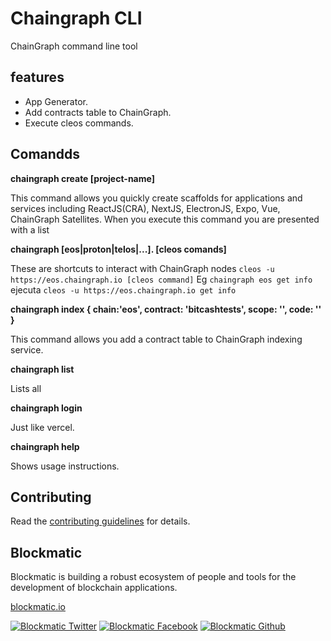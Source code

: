 # Chaingraph CLI

ChainGraph command line tool

## features

- App Generator.
- Add contracts table to ChainGraph.
- Execute cleos commands.

## Comandds 

__chaingraph create [project-name]__

This command allows you quickly create scaffolds for applications and services including ReactJS(CRA), NextJS, ElectronJS, Expo, Vue, ChainGraph Satellites.  When you execute this command you are presented with a list 

__chaingraph [eos|proton|telos|...]. [cleos comands]__

These are shortcuts to interact with ChainGraph nodes `cleos -u https://eos.chaingraph.io [cleos command]`
Eg `chaingraph eos get info` ejecuta `cleos -u https://eos.chaingraph.io get info`

__chaingraph index { chain:'eos', contract: 'bitcashtests', scope: '',  code: ''  }__

This command allows you add a contract table to ChainGraph indexing service.

__chaingraph list__

Lists all 

__chaingraph login__

Just like vercel.

__chaingraph help__

Shows usage instructions.


## Contributing

Read the [contributing guidelines](https://developers.blockmatic.io) for details.

## Blockmatic

Blockmatic is building a robust ecosystem of people and tools for the development of blockchain applications.

[blockmatic.io](https://blockmatic.io)

<!-- Please don't remove this: Grab your social icons from https://github.com/carlsednaoui/gitsocial -->

<!-- display the social media buttons in your README -->

[![Blockmatic Twitter][1.1]][1]
[![Blockmatic Facebook][2.1]][2]
[![Blockmatic Github][3.1]][3]

<!-- links to social media icons -->
<!-- no need to change these -->

<!-- icons with padding -->

[1.1]: http://i.imgur.com/tXSoThF.png 'twitter icon with padding'
[2.1]: http://i.imgur.com/P3YfQoD.png 'facebook icon with padding'
[3.1]: http://i.imgur.com/0o48UoR.png 'github icon with padding'

<!-- icons without padding -->

[1.2]: http://i.imgur.com/wWzX9uB.png 'twitter icon without padding'
[2.2]: http://i.imgur.com/fep1WsG.png 'facebook icon without padding'
[3.2]: http://i.imgur.com/9I6NRUm.png 'github icon without padding'

<!-- links to your social media accounts -->
<!-- update these accordingly -->

[1]: http://www.twitter.com/blockmatic_io
[2]: http://fb.me/blockmatic.io
[3]: http://www.github.com/blockmatic

<!-- Please don't remove this: Grab your social icons from https://github.com/carlsednaoui/gitsocial -->






